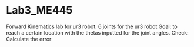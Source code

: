 # Lab3_ME445

Forward Kinematics lab for ur3 robot. 6 joints for the ur3 robot
Goal: to reach a certain location with the thetas inputted for the joint angles. 
Check: Calculate the error 

